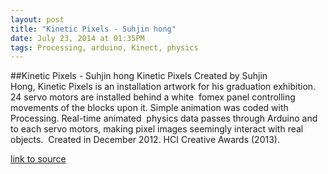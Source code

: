 ```yaml
---
layout: post
title: "Kinetic Pixels - Suhjin hong"
date: July 23, 2014 at 01:35PM
tags: Processing, arduino, Kinect, physics
---
```

##Kinetic Pixels - Suhjin hong
Kinetic Pixels
Created by Suhjin Hong, Kinetic Pixels is an installation artwork for his graduation exhibition. 24 servo motors are installed behind a white 
fomex panel controlling movements of the blocks upon it. Simple animation was coded with Processing. Real-time animated 
physics data passes through Arduino and to each servo motors, making pixel images seemingly interact with real objects. 
Created in December 2012. HCI Creative Awards (2013). 

[link to source](http://ift.tt/1A5mwtl) 
